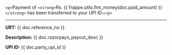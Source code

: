 `<p>`Payment of `<strong>`Rs. {{ frappe.utils.fmt_money(doc.paid_amount) }}`</strong>` has been transferred to your UPI ID.`</p>`

<hr>

<p><strong>URT:</strong> {{ doc.reference_no }}</p>

<p><strong>Description:</strong> {{ doc.razorpayx_payout_desc }}</p>

<p><strong>UPI ID:</strong> {{ doc.party_upi_id }}</p>
